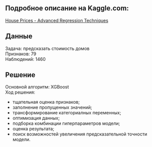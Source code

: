 ## Подробное описание на Kaggle.сom: <br>
[House Prices - Advanced Regression Techniques](https://www.kaggle.com/competitions/house-prices-advanced-regression-techniques/overview)

## Данные
Задача: предсказать стоимость домов <br>
Признаков:  79 <br>
Наблюдений: 1460 <br>

## Решение
Основной алгоритм: XGBoost <br>
Ход решения:
- тщательная оценка признаков;
- заполнение пропущенных значений;
- трансформирование категориалных переменных;
- оптимизация данных;
- подборка комбинации гиперпараметров модели;
- оценка результата;
- поиск возможностей увеличения предсказательной точности модели.
